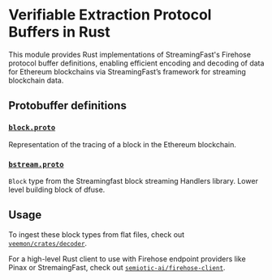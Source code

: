 # Verifiable Extraction Protocol Buffers in Rust

This module provides Rust implementations of StreamingFast's Firehose protocol buffer
definitions, enabling efficient encoding and decoding of data for Ethereum blockchains via StreamingFast’s framework for streaming blockchain data.

## Protobuffer definitions

### [`block.proto`](https://github.com/streamingfast/firehose-ethereum/blob/335607aac766f9f3c6946d8b1ad3c8e36ab70930/proto/sf/ethereum/type/v2/type.proto)

Representation of the tracing of a block in the Ethereum blockchain.

### [`bstream.proto`](https://github.com/streamingfast/bstream/blob/develop/proto/sf/bstream/v1/bstream.proto)

`Block` type from the Streamingfast block streaming Handlers library. Lower level building block of dfuse.

## Usage

To ingest these block types from flat files, check out
[`veemon/crates/decoder`](../decoder/index.html).

For a high-level Rust client to use with Firehose endpoint providers like Pinax or StremaingFast,
check out [`semiotic-ai/firehose-client`](https://github.com/semiotic-ai/firehose-client).
